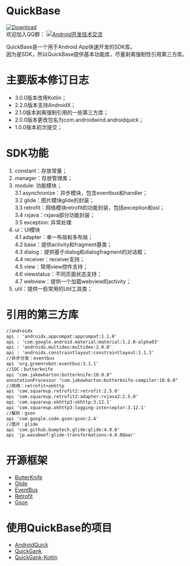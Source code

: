 # QuickBase
[![Download](https://api.bintray.com/packages/ddnosh/maven/androidquick/images/download.svg) ](https://bintray.com/ddnosh/maven/androidquick/_latestVersion)  
欢迎加入QQ群：
<a target="_blank" href="//shang.qq.com/wpa/qunwpa?idkey=5867e988b85eecbb8c50bedab9810624fc017ce71098ae9394e7c935a4125281"><img border="0" src="http://pub.idqqimg.com/wpa/images/group.png" alt="Android开发技术交流" title="Android开发技术交流"></a>

QuickBase是一个用于Android App快速开发的SDK库。   
因为是SDK，所以QuickBase提供基本功能库，尽量剥离强制性引用第三方库。  

# 主要版本修订日志
* 3.0.0版本改用Kotlin；  
* 2.2.0版本支持AndroidX；  
* 2.1.0版本剥离强制引用的一些第三方库；  
* 2.0.0版本更改包名为com.androidwind.androidquick；  
* 1.0.0版本初次提交；  

# SDK功能
1. constant：存放常量；
2. manager：存放管理类；
3. module: 功能模块；  
3.1 asynchronize：异步模块，包含eventbus和handler；  
3.2 glide：图片模块glide的封装；  
3.3 retrofit：网络模块retrofit的功能封装，包括exception和ssl；  
3.4 rxjava：rxjava部分功能封装；  
3.5 exception: 异常处理
4. ui：UI模块  
4.1 adapter：单一布局和多布局；  
4.2 base：提供activity和fragment基类；  
4.3 dialog：提供基于dialog和dialogfragment的对话框；  
4.4 receiver：receiver支持；  
4.5 view：常用view控件支持；  
4.6 viewstatus：不同页面状态支持；  
4.7 webview：提供一个加载webview的activity；  
5. util：提供一些常用的Util工具类；  

# 引用的第三方库
``` xml
//androidx  
api : 'androidx.appcompat:appcompat:1.1.0'
api : 'com.google.android.material:material:1.2.0-alpha03'
api : 'androidx.multidex:multidex:2.0.0'
api : 'androidx.constraintlayout:constraintlayout:1.1.3'
//异步分发：eventbus  
api 'org.greenrobot:eventbus:3.1.1'  
//IOC：butterknife  
api "com.jakewharton:butterknife:10.0.0"  
annotationProcessor "com.jakewharton:butterknife-compiler:10.0.0"  
//网络：retrofit+okhttp  
api 'com.squareup.retrofit2:retrofit:2.5.0'  
api 'com.squareup.retrofit2:adapter-rxjava2:2.5.0'  
api 'com.squareup.okhttp3:okhttp:3.12.1'  
api 'com.squareup.okhttp3:logging-interceptor:3.12.1'  
//解析：gson  
api 'com.google.code.gson:gson:2.4'  
//图片：glide  
api 'com.github.bumptech.glide:glide:4.9.0'  
api 'jp.wasabeef:glide-transformations:4.0.0@aar'  
```

# 开源框架
- [ButterKnife](https://github.com/JakeWharton/butterknife)
- [Glide](https://github.com/bumptech/glide)
- [EventBus](https://github.com/greenrobot/EventBus)
- [Retrofit](https://github.com/square/retrofit)
- [Gson](https://github.com/google/gson)

# 使用QuickBase的项目
- [AndroidQuick](https://github.com/ddnosh/AndroidQuick)
- [QuickGank](https://github.com/ddnosh/QuickGank)
- [QuickGank-Kotlin](https://github.com/ddnosh/QuickGank-Kotlin)
